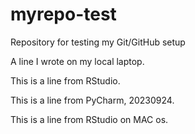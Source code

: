 # myrepo-test
Repository for testing my Git/GitHub setup 

A line I wrote on my local laptop.

This is a line from RStudio.

This is a line from PyCharm, 20230924.

This is a line from RStudio on MAC os.
